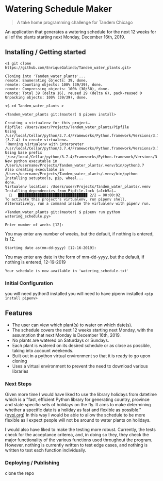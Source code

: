 # Watering Schedule Maker
> A take home programming challenge for Tandem Chicago

An application that generates a watering schedule for the next 12 weeks for all of the plants starting next Monday, December 16th, 2019.

## Installing / Getting started

`<$ git clone https://github.com/EnriqueGalindo/Tandem_water_plants.git>`
```
Cloning into 'Tandem_water_plants'...
remote: Enumerating objects: 39, done.
remote: Counting objects: 100% (39/39), done.
remote: Compressing objects: 100% (30/30), done.
remote: Total 39 (delta 16), reused 29 (delta 6), pack-reused 0
Unpacking objects: 100% (39/39), done.
```
`<$ cd Tandem_water_plants >`

`<Tandem_water_plants git:(master) $ pipenv install>`
```
Creating a virtualenv for this project…
Pipfile: /Users/user/Projects/Tandem_water_plants/Pipfile
Using /usr/local/Cellar/python/3.7.4/Frameworks/Python.framework/Versions/3.7/bin/python3.7m (3.7.4) to create virtualenv…
⠹Running virtualenv with interpreter /usr/local/Cellar/python/3.7.4/Frameworks/Python.framework/Versions/3.7/bin/python3.7m
Using base prefix '/usr/local/Cellar/python/3.7.4/Frameworks/Python.framework/Versions/3.7'
New python executable in /Users/username/Projects/Tandem_water_plants/.venv/bin/python3.7
Also creating executable in /Users/username/Projects/Tandem_water_plants/.venv/bin/python
Installing setuptools, pip, wheel...
done.
Virtualenv location: /Users/user/Projects/Tandem_water_plants/.venv
Installing dependencies from Pipfile.lock (a1cb5a)…
  🐍   ▉▉▉▉▉▉▉▉▉▉▉▉▉▉▉▉▉▉▉▉▉▉▉▉▉▉▉▉▉▉▉▉ 2/2 — 00:00:02
To activate this project's virtualenv, run pipenv shell.
Alternatively, run a command inside the virtualenv with pipenv run.
```
`<Tandem_water_plants git:(master) $ pipenv run python watering_schedule.py>`
```
Enter number of weeks [12]: 
```
You may enter any number of weeks, but the default, if nothing is entered, is 12.
```
Starting date as(mm-dd-yyyy) [12-16-2019]: 
```
You may enter any date in the form of mm-dd-yyyy, but the default, if nothing is entered, 12-16-2019
```
Your schedule is now available in 'watering_schedule.txt'
```

### Initial Configuration

you will need python3 installed
you will need to have pipenv installed 
`<pip install pipenv>`

## Features

* The user can view which plant(s) to water on which date(s).
* The schedule covers the next 12 weeks starting next Monday, with the assumption that next Monday is December
 16th, 2019.
* No plants are watered on Saturdays or Sundays.
* Each plant is watered on its desired schedule or as close as possible, taking into account weekends.
* Built out in a python virtual environment so that it is ready to go upon cloning
* Uses a virtual environment to prevent the need to download various libraries

### Next Steps

Given more time I would have liked to use the library holidays from datetime which is a "fast, efficient Python 
library for generating country, province and state specific sets of holidays on the fly. It aims to make 
determining whether a specific date is a holiday as fast and flexible as possible." ([pypi.org](https://pypi.org/project/holidays/)) 
In this way I would be able to allow the schedule to be more flexible as I expect people will
not be around to water plants on holidays.

I would also have liked to make the testing more robust. Currently, the tests check for the acceptance criterea,
and, in doing so they, they check the major functionality of the various functions used throughout the program. 
However, nothing is currently written to test edge cases, and nothing is written to test each function individually.


### Deploying / Publishing

clone the repo
